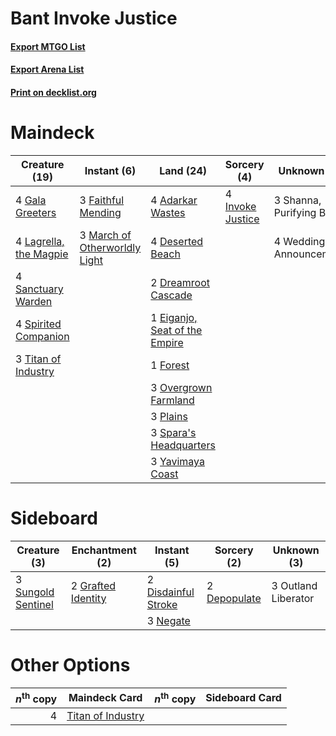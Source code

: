 # Bant Invoke Justice

#### [Export MTGO List](../collection/Bant%20Invoke%20Justice/Bant%20Invoke%20Justice.txt)
#### [Export Arena List](../collection/Bant%20Invoke%20Justice/Bant%20Invoke%20Justice_arena.txt)
#### [Print on decklist.org](http://decklist.org/?deckmain=4%09Adarkar%20Wastes%0A4%09Deserted%20Beach%0A2%09Dreamroot%20Cascade%0A1%09Eiganjo,%20Seat%20of%20the%20Empire%0A3%09Faithful%20Mending%0A1%09Forest%0A4%09Gala%20Greeters%0A4%09Invoke%20Justice%0A4%09Lagrella,%20the%20Magpie%0A3%09March%20of%20Otherworldly%20Light%0A3%09Overgrown%20Farmland%0A3%09Plains%0A4%09Sanctuary%20Warden%0A3%09Shanna,%20Purifying%20Blade%0A3%09Spara's%20Headquarters%0A4%09Spirited%20Companion%0A3%09Titan%20of%20Industry%0A4%09Wedding%20Announcement%0A3%09Yavimaya%20Coast&deckside=2%09Depopulate%0A2%09Disdainful%20Stroke%0A2%09Grafted%20Identity%0A3%09Negate%0A3%09Outland%20Liberator%0A3%09Sungold%20Sentinel)
# Maindeck

|                                          Creature (19)                                          |                                              Instant (6)                                               |                                               Land (24)                                                |                                        Sorcery (4)                                        |       Unknown (7)       |
|-------------------------------------------------------------------------------------------------|--------------------------------------------------------------------------------------------------------|--------------------------------------------------------------------------------------------------------|-------------------------------------------------------------------------------------------|-------------------------|
|4 [Gala Greeters](http://gatherer.wizards.com/Pages/Card/Details.aspx?multiverseid=555349)       |3 [Faithful Mending](http://gatherer.wizards.com/Pages/Card/Details.aspx?multiverseid=535015)           |4 [Adarkar Wastes](http://gatherer.wizards.com/Pages/Card/Details.aspx?multiverseid=129458)             |4 [Invoke Justice](http://gatherer.wizards.com/Pages/Card/Details.aspx?multiverseid=548314)|3 Shanna, Purifying Blade|
|4 [Lagrella, the Magpie](http://gatherer.wizards.com/Pages/Card/Details.aspx?multiverseid=555397)|3 [March of Otherworldly Light](http://gatherer.wizards.com/Pages/Card/Details.aspx?multiverseid=548321)|4 [Deserted Beach](http://gatherer.wizards.com/Pages/Card/Details.aspx?multiverseid=535058)             |                                                                                           |4 Wedding Announcement   |
|4 [Sanctuary Warden](http://gatherer.wizards.com/Pages/Card/Details.aspx?multiverseid=555231)    |                                                                                                        |2 [Dreamroot Cascade](http://gatherer.wizards.com/Pages/Card/Details.aspx?multiverseid=541138)          |                                                                                           |                         |
|4 [Spirited Companion](http://gatherer.wizards.com/Pages/Card/Details.aspx?multiverseid=548333)  |                                                                                                        |1 [Eiganjo, Seat of the Empire](http://gatherer.wizards.com/Pages/Card/Details.aspx?multiverseid=548581)|                                                                                           |                         |
|3 [Titan of Industry](http://gatherer.wizards.com/Pages/Card/Details.aspx?multiverseid=555360)   |                                                                                                        |1 [Forest](http://gatherer.wizards.com/Pages/Card/Details.aspx?multiverseid=439860)                     |                                                                                           |                         |
|                                                                                                 |                                                                                                        |3 [Overgrown Farmland](http://gatherer.wizards.com/Pages/Card/Details.aspx?multiverseid=535064)         |                                                                                           |                         |
|                                                                                                 |                                                                                                        |3 [Plains](http://gatherer.wizards.com/Pages/Card/Details.aspx?multiverseid=439856)                     |                                                                                           |                         |
|                                                                                                 |                                                                                                        |3 [Spara's Headquarters](http://gatherer.wizards.com/Pages/Card/Details.aspx?multiverseid=555458)       |                                                                                           |                         |
|                                                                                                 |                                                                                                        |3 [Yavimaya Coast](http://gatherer.wizards.com/Pages/Card/Details.aspx?multiverseid=129810)             |                                                                                           |                         |


# Sideboard

|                                        Creature (3)                                         |                                       Enchantment (2)                                       |                                         Instant (5)                                          |                                      Sorcery (2)                                      |    Unknown (3)    |
|---------------------------------------------------------------------------------------------|---------------------------------------------------------------------------------------------|----------------------------------------------------------------------------------------------|---------------------------------------------------------------------------------------|-------------------|
|3 [Sungold Sentinel](http://gatherer.wizards.com/Pages/Card/Details.aspx?multiverseid=534795)|2 [Grafted Identity](http://gatherer.wizards.com/Pages/Card/Details.aspx?multiverseid=534819)|2 [Disdainful Stroke](http://gatherer.wizards.com/Pages/Card/Details.aspx?multiverseid=420705)|2 [Depopulate](http://gatherer.wizards.com/Pages/Card/Details.aspx?multiverseid=555211)|3 Outland Liberator|
|                                                                                             |                                                                                             |3 [Negate](http://gatherer.wizards.com/Pages/Card/Details.aspx?multiverseid=423707)           |                                                                                       |                   |


# Other Options

|*n*<sup>th</sup> copy|                                       Maindeck Card                                        |*n*<sup>th</sup> copy|Sideboard Card|
|--------------------:|--------------------------------------------------------------------------------------------|---------------------|--------------|
|                    4|[Titan of Industry](http://gatherer.wizards.com/Pages/Card/Details.aspx?multiverseid=555360)|                     |              |

